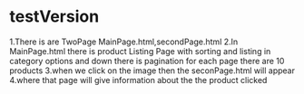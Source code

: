 # testVersion

1.There is are TwoPage MainPage.html,secondPage.html
2.In MainPage.html there is product Listing Page with sorting and listing in category options
and down there is pagination for each page there are 10 products 
3.when we click on the image then the seconPage.html will appear
4.where that page will give information about the the product clicked
